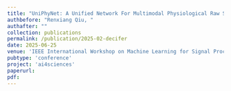 ```yaml
---
title: "UniPhyNet: A Unified Network For Multimodal Physiological Raw Signal Classification"
authbefore: "Renxiang Qiu, "
authafter: ""
collection: publications
permalink: /publication/2025-02-decifer
date: 2025-06-25
venue: 'IEEE International Workshop on Machine Learning for Signal Processing (MLSP)'
pubtype: 'conference'
project: 'ai4sciences'
paperurl: 
pdf: 
---
```

